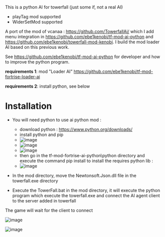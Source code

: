 This is a python AI for towerfall (just some if, not a real AI)

* playTag mod supported
* WiderSetMod supported

A port of the mod of vcanaa : https://github.com/TowerfallAi/  which I add menu integration in https://github.com/ebe1kenobi/tf-mod-ai-python and https://github.com/ebe1kenobi/towerfall-mod-kenobi.
I build the mod loader AI based on this previous work.

See https://github.com/ebe1kenobi/tf-mod-ai-python for developer and how to improve the python program.


**requirements 1**: mod "Loader AI" https://github.com/ebe1kenobi/tf-mod-fortrise-loader-ai

**requirements 2**: install python, see below

# Installation

* You will need python to use ai python mod :
  * download python : https://www.python.org/downloads/
  * install python and pip
  * ![image](https://github.com/user-attachments/assets/825099d5-604b-4b84-95e5-5eaf102d3a1b)
  * ![image](https://github.com/user-attachments/assets/978da61a-7820-463f-9bfa-953d68eb2233)
  * ![image](https://github.com/user-attachments/assets/a58629d6-9d83-4046-a7a4-75e2a9cfa75d)
  * then go in the tf-mod-fortrise-ai-python\python directory and execute the command pip install to install the requires python lib :
  * ![image](https://github.com/user-attachments/assets/70bd15ba-beda-4880-979d-e61548165113)


* In the mod directory, move the Newtonsoft.Json.dll file in the towerfall.exe directory
* Execute the TowerFall.bat in the mod directory, it will execute the python program which execute the towerfall.exe and connect the AI agent client to the server added in towerfall

The game will wait for the client to connect 

![image](https://github.com/user-attachments/assets/113e929b-3ffe-4850-990d-f1af91a54531)

![image](https://github.com/user-attachments/assets/27872f2b-5707-43c1-8055-83728d69161d)

